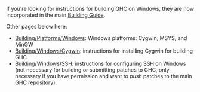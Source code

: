 
If you're looking for instructions for building GHC on Windows, they are now incorporated in the main [Building Guide](building).



Other pages below here:


- [Building/Platforms/Windows](building/platforms/windows): Windows platforms: Cygwin, MSYS, and MinGW
- [Building/Windows/Cygwin](building/windows/cygwin): instructions for installing Cygwin for building GHC
- [Building/Windows/SSH](building/windows/ssh): instructions for configuring SSH on Windows (not necessary for building or submitting patches to GHC, only necessary if you have permission and want to *push* patches to the main GHC repository).
